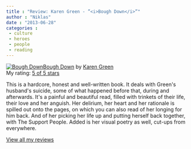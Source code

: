 ```yaml
---
title : "Review: Karen Green - ”<i>Bough Down</i>”"
author : "Niklas"
date : "2013-06-28"
categories : 
 - culture
 - heroes
 - people
 - reading
---
```


[![Bough Down](http://d.gr-assets.com/books/1362121040m/17194983.jpg)](http://www.goodreads.com/book/show/17194983)[Bough Down](http://www.goodreads.com/book/show/17194983) by [Karen Green](http://www.goodreads.com/author/show/176048)  
My rating: [5 of 5 stars](http://www.goodreads.com/review/show/633789337)  
  
This is a hardcore, honest and well-written book. It deals with Green's husband's suicide, some of what happened before that, during and afterwards. It's a painful and beautiful read, filled with trinkets of their life, their love and her anguish. Her delirium, her heart and her rationale is spilled out onto the pages, on which you can also read of her longing for him back. And of her picking her life up and putting herself back together, with The Support People. Added is her visual poetry as well, cut-ups from everywhere.  
  
[View all my reviews](http://www.goodreads.com/review/show/633789337)

